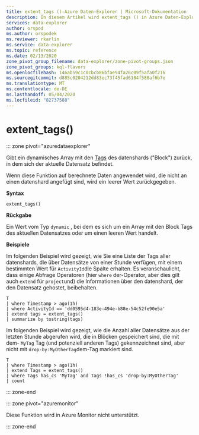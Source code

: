 ```yaml
---
title: extent_tags ()-Azure Daten-Explorer | Microsoft-Dokumentation
description: In diesem Artikel wird extent_tags () in Azure Daten-Explorer beschrieben.
services: data-explorer
author: orspod
ms.author: orspodek
ms.reviewer: rkarlin
ms.service: data-explorer
ms.topic: reference
ms.date: 02/13/2020
zone_pivot_group_filename: data-explorer/zone-pivot-groups.json
zone_pivot_groups: kql-flavors
ms.openlocfilehash: 146ab59c1c0cbcb86bfae94fa26c09f5afa0f216
ms.sourcegitcommit: d885c0204212dd83ec73f45fad6184f580af6b7e
ms.translationtype: MT
ms.contentlocale: de-DE
ms.lasthandoff: 05/04/2020
ms.locfileid: "82737588"
---
```

# <a name="extent_tags"></a>extent_tags()

::: zone pivot="azuredataexplorer"

Gibt ein dynamisches Array mit den [Tags](../management/extents-overview.md#extent-tagging) des datenshards ("Block") zurück, in dem sich der aktuelle Datensatz befindet. 

Wenn diese Funktion auf berechnete Daten angewendet wird, die nicht an einen datenshard angefügt sind, wird ein leerer Wert zurückgegeben.

**Syntax**

`extent_tags()`

**Rückgabe**

Ein Wert vom Typ `dynamic` , bei dem es sich um ein Array mit den Block Tags des aktuellen Datensatzes oder um einen leeren Wert handelt.

**Beispiele**

Im folgenden Beispiel wird gezeigt, wie Sie eine Liste der Tags aller datenshards, die über Datensätze von einer Stunde verfügen, mit einem bestimmten Wert für `ActivityId`die Spalte erhalten. Es veranschaulicht, dass einige Abfrage Operatoren (hier `where` der-Operator, aber dies gilt auch `extend` für `project`und) die Informationen über den datenshard, der den Datensatz gehostet, beibehalten.

```kusto
T
| where Timestamp > ago(1h)
| where ActivityId == 'dd0595d4-183e-494e-b88e-54c52fe90e5a'
| extend tags = extent_tags()
| summarize by tostring(tags)
```

Im folgenden Beispiel wird gezeigt, wie die Anzahl aller Datensätze aus der letzten Stunde abgerufen wird, die in Blöcken gespeichert sind, die mit dem- `MyTag` Tag (und potenziell anderen Tags) gekennzeichnet sind, aber nicht mit `drop-by:MyOtherTag`dem-Tag markiert sind.

```kusto
T
| where Timestamp > ago(1h)
| extend Tags = extent_tags()
| where Tags has_cs 'MyTag' and Tags !has_cs 'drop-by:MyOtherTag'
| count
```

::: zone-end

::: zone pivot="azuremonitor"

Diese Funktion wird in Azure Monitor nicht unterstützt.

::: zone-end
